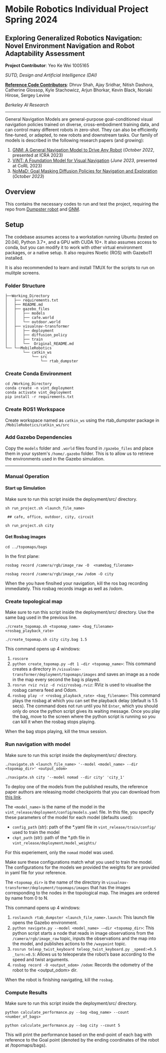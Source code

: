 # Mobile Robotics Individual Project Spring 2024
## Exploring Generalized Robotics Navigation: Novel Environment Navigation and Robot Adaptability Assessment

**Project Contributor**: Yeo Ke Wei 1005165

_SUTD, Design and Artificial Intelligence (DAI)_

[**Reference Code Contributors**](https://general-navigation-models.github.io): Dhruv Shah, Ajay Sridhar, Nitish Dashora, Catherine Glossop, Kyle Stachowicz, Arjun Bhorkar, Kevin Black, Noriaki Hirose, Sergey Levine

_Berkeley AI Research_

---

General Navigation Models are general-purpose goal-conditioned visual navigation policies trained on diverse, cross-embodiment training data, and can control many different robots in zero-shot. They can also be efficiently fine-tuned, or adapted, to new robots and downstream tasks. Our family of models is described in the following research papers (and growing):
1. [GNM: A General Navigation Model to Drive Any Robot](https://sites.google.com/view/drive-any-robot) (_October 2022_, presented at ICRA 2023)
2. [ViNT: A Foundation Model for Visual Navigation](https://general-navigation-models.github.io/vint/index.html) (_June 2023_, presented at CoRL 2023)
3. [NoMaD: Goal Masking Diffusion Policies for Navigation and Exploration](https://general-navigation-models.github.io/nomad/index.html) (_October 2023_)

## Overview
This contains the necessary codes to run and test the project, requiring the repo from [Dumpster robot](https://github.com/nethdeco/rtab_dumpster) and [GNM](https://github.com/robodhruv/visualnav-transformer).

## Setup

The codebase assumes access to a workstation running Ubuntu (tested on 20.04), Python 3.7+, and a GPU with CUDA 10+. It also assumes access to conda, but you can modify it to work with other virtual environment packages, or a native setup. It also requires Noetic (ROS) with Gazebo11 installed.

It is also recommended to learn and install TMUX for the scripts to run on mulitple screens.

### Folder Structure
```
├──Working_Directory
│   ├── requirements.txt
│   ├── README.md
│   ├── gazebo_files
│   │   ├── models
│   │   ├── cafe.world
│   │   └── outdoor.world
│   ├── visualnav-transformer
│   │   ├── deployment
│   │   ├── diffusion_policy
│   │   ├── train
│   │   └──  Original_README.md
└── └──MobileRobotics
    	└── catkin_ws
            └── src
                └── rtab_dumpster
```
### Create Conda Environment

```
cd /Working_Directory
conda create -n vint_deployment
conda activate vint_deployment
pip install -r requirements.txt
```
### Create ROS1 Workspace
Create workspace named as `catkin_ws` using the rtab_dumpster package in `/MobileRobotics/catkin_ws/src`


### Add Gazebo Dependencies
Copy the `models` folder and `.world` files found in `/gazebo_files` and place them in your system's `/home/.gazebo` folder. This is to allow us to retrieve the environments used in the Gazebo simulation.

---

### Manual Operation

#### Start up Simulation
Make sure to run this script inside the deployment/src/ directory.
```
sh run_project.sh <launch_file_name> 

 ## cafe, office, outdoor, city, circuit

sh run_project.sh city
```


#### Get Rosbag images
```
cd ../topomaps/bags
```
In the first plane:
```
rosbag record /camera/rgb/image_raw -O  <namebag_filename>

rosbag record /camera/rgb/image_raw /odom -O city 
```

When the you have finsihed your navigation, kill the ros bag recording immediately. This rosbag records image as well as /odom.

### Create topological map
Make sure to run this script inside the deployment/src/ directory.
Use the same bag used in the previous line.

```
./create_topomap.sh <topomap_name> <bag_filename> <rosbag_playback_rate>

./create_topomap.sh city city.bag 1.5
``` 
This command opens up 4 windows:
1. `roscore`
2. `python create_topomap.py —dt 1 —dir <topomap_name>`: This command creates a directory in `/visualnav-transformer/deployment/topomaps/images` and saves an image as a node in the map every second the bag is played.
3. `rosrun rviz rviz -d rviz/rosbag.rviz`: RViz is used to visualise the rosbag camera feed and Odom.
4. `rosbag play -r <rosbag_playback_rate> <bag_filename>`: This command plays the rosbag at which you can set the playback delay (default is 1.5 secs). The command does not run until you hit `Enter`, which you should only do once the python script gives its waiting message. Once you play the bag, move to the screen where the python script is running so you can kill it when the rosbag stops playing.

When the bag stops playing, kill the tmux session.


### Run navigation with model
Make sure to run this script inside the deployment/src/ directory.
```
./navigate.sh <launch_file_name> '--model <model_name> --dir <topomap_dir>' <output_odom>

./navigate.sh city '--model nomad --dir city' 'city_1'
```
To deploy one of the models from the published results, the reference paper authors are releasing model checkpoints that you can download from [this link](https://drive.google.com/drive/folders/1a9yWR2iooXFAqjQHetz263--4_2FFggg?usp=sharing).


The `<model_name>` is the name of the model in the `vint_release/deployment/config/models.yaml` file. In this file, you specify these parameters of the model for each model (defaults used):
- `config_path` (str): path of the *.yaml file in `vint_release/train/config/` used to train the model
- `ckpt_path` (str): path of the *.pth file in `vint_release/deployment/model_weights/`

For this experiement, only the `nomad` model was used.

Make sure these configurations match what you used to train the model. The configurations for the models we provided the weights for are provided in yaml file for your reference.

The `<topomap_dir>` is the name of the directory in `visualnav-transformer/deployment/topomaps/images` that has the images corresponding to the nodes in the topological map. The images are ordered by name from 0 to N.

This command opens up 4 windows:

1. `roslaunch rtab_dumpster <launch_file_name>.launch`: This launch file opens the Gazebo environment.
2. `python navigate.py --model <model_name> -—dir <topomap_dir>`: This python script starts a node that reads in image observations from the `/camera/rgb/image_raw` topic, inputs the observations and the map into the model, and publishes actions to the `/waypoint` topic.
3. `rosrun teleop_twist_keyboard teleop_twist_keyboard.py _speed:=0.5 _turn:=0.5`: Allows us to teleoperate the robot’s base according to the speed and twist arguments.
4. `rosbag record -O <output_odom> /odom`: Records the odometry of the robot to the <output_odom> dir.

When the robot is finishing navigating, kill the `rosbag`.


### Compute Results
Make sure to run this script inside the deployment/src/ directory.
```
python calculate_performance.py --bag <bag_name> --count <number_of_bags>

python calculate_performance.py --bag city --count 5
```
This will print the performance based on the end-point of each bag with reference to the Goal point (denoted by the ending coordinates of the robot at /topomaps/bags).



